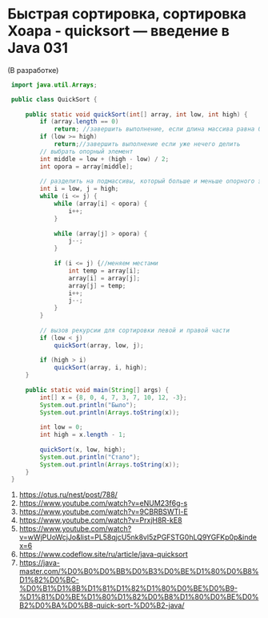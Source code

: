  # Быстрая сортировка, сортировка Хоара - quicksort — введение в Java 031
 
(В разработке) 


```java
 import java.util.Arrays;

 public class QuickSort {
 
     public static void quickSort(int[] array, int low, int high) {
         if (array.length == 0)
             return; //завершить выполнение, если длина массива равна 0
         if (low >= high)
             return;//завершить выполнение если уже нечего делить
         // выбрать опорный элемент
         int middle = low + (high - low) / 2;
         int opora = array[middle];
 
         // разделить на подмассивы, который больше и меньше опорного элемента
         int i = low, j = high;
         while (i <= j) {
             while (array[i] < opora) {
                 i++;
             }
 
             while (array[j] > opora) {
                 j--;
             }
 
             if (i <= j) {//меняем местами
                 int temp = array[i];
                 array[i] = array[j];
                 array[j] = temp;
                 i++;
                 j--;
             }
         }
 
         // вызов рекурсии для сортировки левой и правой части
         if (low < j)
             quickSort(array, low, j);
 
         if (high > i)
             quickSort(array, i, high);
     }
 
     public static void main(String[] args) {
         int[] x = {8, 0, 4, 7, 3, 7, 10, 12, -3};
         System.out.println("Было");
         System.out.println(Arrays.toString(x));
 
         int low = 0;
         int high = x.length - 1;
 
         quickSort(x, low, high);
         System.out.println("Стало");
         System.out.println(Arrays.toString(x));
     }
 }
```

 
 1. https://otus.ru/nest/post/788/
 2. https://www.youtube.com/watch?v=eNUM23f6g-s
 3. https://www.youtube.com/watch?v=9CBRBSWTl-E
 4. https://www.youtube.com/watch?v=PrxjH8R-kE8
 5. https://www.youtube.com/watch?v=wWjPUoWcjJo&list=PL58qjcU5nk8vl5zPGFSTG0hLQ9YGFKp0p&index=6
 6. https://www.codeflow.site/ru/article/java-quicksort
7. https://java-master.com/%D0%B0%D0%BB%D0%B3%D0%BE%D1%80%D0%B8%D1%82%D0%BC-%D0%B1%D1%8B%D1%81%D1%82%D1%80%D0%BE%D0%B9-%D1%81%D0%BE%D1%80%D1%82%D0%B8%D1%80%D0%BE%D0%B2%D0%BA%D0%B8-quick-sort-%D0%B2-java/